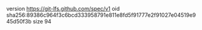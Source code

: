 version https://git-lfs.github.com/spec/v1
oid sha256:89386c964f3c6bcd333958791e811e8fd5f91777e2f91027e04519e945d50f3b
size 94
